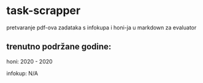 # task-scrapper
pretvaranje pdf-ova zadataka s infokupa i honi-ja u markdown za evaluator

## trenutno podržane godine:
honi: 2020 - 2020

infokup: N/A 
